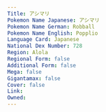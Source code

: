 ```yaml
---
﻿Title: アシマリ
Pokemon Name Japanese: アシマリ
Pokemon Name German: Robball
Pokemon Name English: Popplio
Language Card: Japanese
National Dex Number: 728
Region: Alola
Regional Form: false
Additional Form: false
Mega: false
Gigantamax: false
Cover: false
Link: 
Owned: 
---
```

